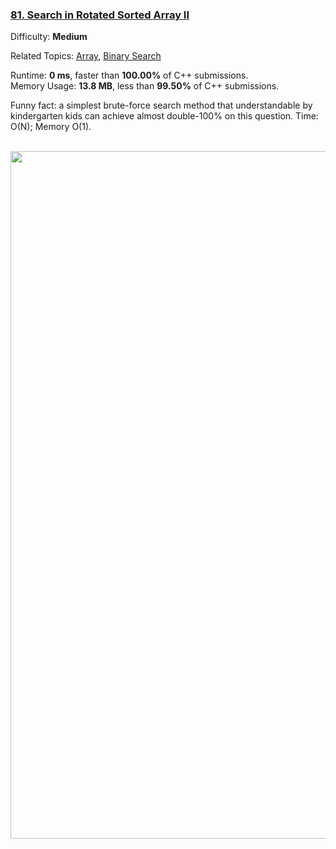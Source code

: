 ### [81\. Search in Rotated Sorted Array II](https://leetcode.com/problems/search-in-rotated-sorted-array-ii/)

Difficulty: **Medium**  

Related Topics: [Array](https://leetcode.com/tag/array/), [Binary Search](https://leetcode.com/tag/binary-search/)

Runtime: **0 ms**, faster than **100.00%** of C++ submissions.  
Memory Usage: **13.8 MB**, less than **99.50%** of C++ submissions.

Funny fact: a simplest brute-force search method that understandable by kindergarten kids can achieve almost double-100% on this question. Time: O(N); Memory O(1). 

<br/>



<img src="https://miro.medium.com/max/1400/1*QZ9KsfinTgJT_b1lxul6vw.png" width="1100">
